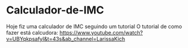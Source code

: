 # Calculador-de-IMC

Hoje fiz uma calculador de IMC seguindo um tutorial
O tutorial de como fazer está calcudora: https://www.youtube.com/watch?v=UBYqkpsafyI&t=43s&ab_channel=LarissaKich 
